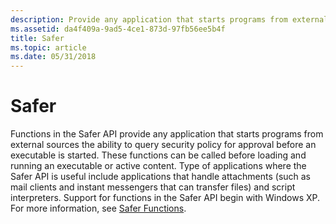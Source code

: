 ```yaml
---
description: Provide any application that starts programs from external sources the ability to query security policy for approval before an executable is started.
ms.assetid: da4f409a-9ad5-4ce1-873d-97fb56ee5b4f
title: Safer
ms.topic: article
ms.date: 05/31/2018
---
```


# Safer

Functions in the Safer API provide any application that starts programs from external sources the ability to query security policy for approval before an executable is started. These functions can be called before loading and running an executable or active content. Type of applications where the Safer API is useful include applications that handle attachments (such as mail clients and instant messengers that can transfer files) and script interpreters. Support for functions in the Safer API begin with Windows XP. For more information, see [Safer Functions](management-functions.md).

 

 



